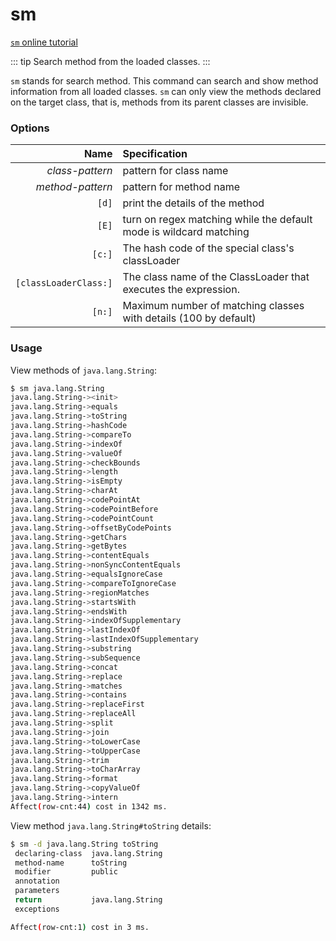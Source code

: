 # sm

[`sm` online tutorial](https://arthas.aliyun.com/doc/arthas-tutorials?language=en&id=command-sm)

::: tip
Search method from the loaded classes.
:::

`sm` stands for search method. This command can search and show method information from all loaded classes. `sm` can only view the methods declared on the target class, that is, methods from its parent classes are invisible.

### Options

|                  Name | Specification                                                      |
| --------------------: | :----------------------------------------------------------------- |
|       _class-pattern_ | pattern for class name                                             |
|      _method-pattern_ | pattern for method name                                            |
|                 `[d]` | print the details of the method                                    |
|                 `[E]` | turn on regex matching while the default mode is wildcard matching |
|                `[c:]` | The hash code of the special class's classLoader                   |
| `[classLoaderClass:]` | The class name of the ClassLoader that executes the expression.    |
|                `[n:]` | Maximum number of matching classes with details (100 by default)   |

### Usage

View methods of `java.lang.String`:

```bash
$ sm java.lang.String
java.lang.String-><init>
java.lang.String->equals
java.lang.String->toString
java.lang.String->hashCode
java.lang.String->compareTo
java.lang.String->indexOf
java.lang.String->valueOf
java.lang.String->checkBounds
java.lang.String->length
java.lang.String->isEmpty
java.lang.String->charAt
java.lang.String->codePointAt
java.lang.String->codePointBefore
java.lang.String->codePointCount
java.lang.String->offsetByCodePoints
java.lang.String->getChars
java.lang.String->getBytes
java.lang.String->contentEquals
java.lang.String->nonSyncContentEquals
java.lang.String->equalsIgnoreCase
java.lang.String->compareToIgnoreCase
java.lang.String->regionMatches
java.lang.String->startsWith
java.lang.String->endsWith
java.lang.String->indexOfSupplementary
java.lang.String->lastIndexOf
java.lang.String->lastIndexOfSupplementary
java.lang.String->substring
java.lang.String->subSequence
java.lang.String->concat
java.lang.String->replace
java.lang.String->matches
java.lang.String->contains
java.lang.String->replaceFirst
java.lang.String->replaceAll
java.lang.String->split
java.lang.String->join
java.lang.String->toLowerCase
java.lang.String->toUpperCase
java.lang.String->trim
java.lang.String->toCharArray
java.lang.String->format
java.lang.String->copyValueOf
java.lang.String->intern
Affect(row-cnt:44) cost in 1342 ms.
```

View method `java.lang.String#toString` details:

```bash
$ sm -d java.lang.String toString
 declaring-class  java.lang.String
 method-name      toString
 modifier         public
 annotation
 parameters
 return           java.lang.String
 exceptions

Affect(row-cnt:1) cost in 3 ms.
```

